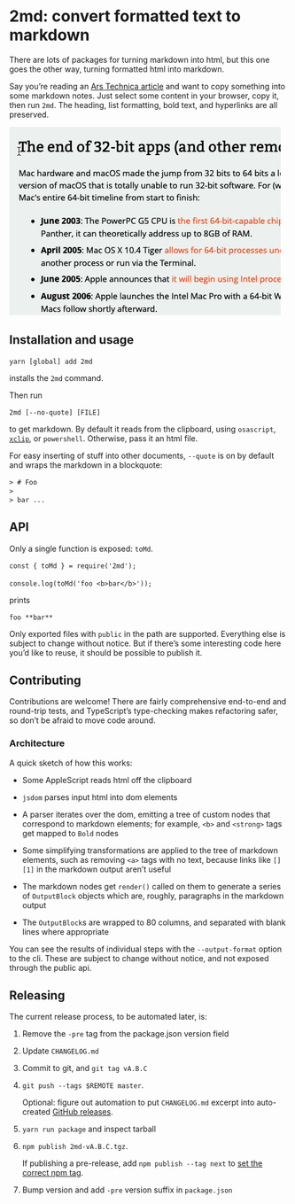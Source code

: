 # 2md: convert formatted text to markdown

There are lots of packages for turning markdown into html, but this one
goes the other way, turning formatted html into markdown.

Say you’re reading an [Ars Technica article][] and want to copy something
into some markdown notes. Just select some content in your browser, copy
it, then run `2md`. The heading, list formatting, bold text, and hyperlinks
are all preserved.

[Ars Technica article]: https://arstechnica.com/gadgets/2019/10/macos-10-15-catalina-the-ars-technica-review/3/#h1

![](doc/demo.gif)

## Installation and usage

    yarn [global] add 2md

installs the `2md` command.

Then run

    2md [--no-quote] [FILE]

to get markdown. By default it reads from the clipboard, using `osascript`,
[`xclip`][], or `powershell`. Otherwise, pass it an html file.

[`xclip`]: https://github.com/astrand/xclip

For easy inserting of stuff into other documents, `--quote` is on by
default and wraps the markdown in a blockquote:

    > # Foo
    >
    > bar ...

## API

Only a single function is exposed: `toMd`.

    const { toMd } = require('2md');

    console.log(toMd('foo <b>bar</b>'));

prints

    foo **bar**

Only exported files with `public` in the path are supported. Everything
else is subject to change without notice. But if there’s some interesting
code here you’d like to reuse, it should be possible to publish it.

## Contributing

Contributions are welcome! There are fairly comprehensive end-to-end and
round-trip tests, and TypeScript’s type-checking makes refactoring safer,
so don’t be afraid to move code around.

### Architecture

A quick sketch of how this works:

  - Some AppleScript reads html off the clipboard

  - `jsdom` parses input html into dom elements

  - A parser iterates over the dom, emitting a tree of custom nodes that
    correspond to markdown elements; for example, `<b>` and `<strong>` tags
    get mapped to `Bold` nodes

  - Some simplifying transformations are applied to the tree of markdown
    elements, such as removing `<a>` tags with no text, because links like
    `[][1]` in the markdown output aren’t useful

  - The markdown nodes get `render()` called on them to generate a series
    of `OutputBlock` objects which are, roughly, paragraphs in the
    markdown output

  - The `OutputBlock`s are wrapped to 80 columns, and separated with
    blank lines where appropriate

You can see the results of individual steps with the `--output-format`
option to the cli. These are subject to change without notice, and not
exposed through the public api.

## Releasing

The current release process, to be automated later, is:

 1. Remove the `-pre` tag from the package.json version field

 2. Update `CHANGELOG.md`

 3. Commit to git, and `git tag vA.B.C`

 4. `git push --tags $REMOTE master`.

    Optional: figure out automation to put `CHANGELOG.md` excerpt into
    auto-created [GitHub releases][gh-release].

[gh-release]: https://github.com/andrewdotn/2md/releases

 5. `yarn run package` and inspect tarball

 6. `npm publish 2md-vA.B.C.tgz`.

     If publishing a pre-release, add `npm publish --tag next` to [set the
     correct npm tag][npm-next].

[npm-next]: https://medium.com/@mbostock/prereleases-and-npm-e778fc5e2420

 7. Bump version and add `-pre` version suffix in `package.json`
